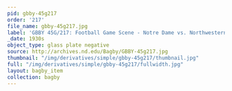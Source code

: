 ```yaml
---
pid: gbby-45g217
order: '217'
file_name: gbby-45g217.jpg
label: 'GBBY 45G/217: Football Game Scene - Notre Dame vs. Northwestern - c1930s'
_date: 1930s
object_type: glass plate negative
source: http://archives.nd.edu/Bagby/GBBY-45g217.jpg
thumbnail: "/img/derivatives/simple/gbby-45g217/thumbnail.jpg"
full: "/img/derivatives/simple/gbby-45g217/fullwidth.jpg"
layout: bagby_item
collection: bagby
---
```

